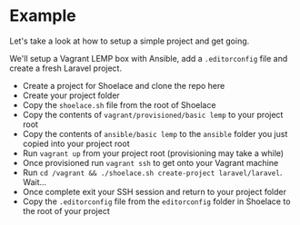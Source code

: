 # Example

Let's take a look at how to setup a simple project and get going.

We'll setup a Vagrant LEMP box with Ansible, add a ```.editorconfig``` file and create a fresh Laravel project.

- Create a project for Shoelace and clone the repo here
- Create your project folder
- Copy the ```shoelace.sh``` file from the root of Shoelace
- Copy the contents of ```vagrant/provisioned/basic lemp``` to your project root
- Copy the contents of ```ansible/basic lemp``` to the ```ansible``` folder you just copied into your project root
- Run ```vagrant up``` from your project root (provisioning may take a while)
- Once provisioned run ```vagrant ssh``` to get onto your Vagrant machine
- Run ```cd /vagrant && ./shoelace.sh create-project laravel/laravel```. Wait...
- Once complete exit your SSH session and return to your project folder
- Copy the ```.editorconfig``` file from the ```editorconfig``` folder in Shoelace to the root of your project
